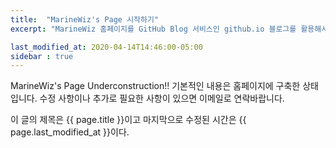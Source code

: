 ```yaml
---
title:  "MarineWiz's Page 시작하기"
excerpt: "MarineWiz 홈페이지를 GitHub Blog 서비스인 github.io 블로그를 활용해서 구축하기로 했습니다."

last_modified_at: 2020-04-14T14:46:00-05:00
sidebar : true
---
```


MarineWiz's Page Underconstruction!!
기본적인 내용은 홈페이지에 구축한 상태입니다.
수정 사항이나 추가로 필요한 사항이 있으면 이메일로 연락바랍니다.

이 글의 제목은 {{ page.title }}이고
마지막으로 수정된 시간은 {{ page.last_modified_at }}이다.
